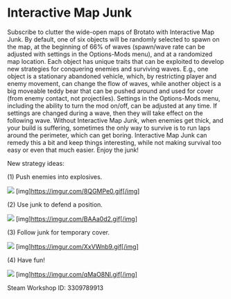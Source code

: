 # Interactive Map Junk

Subscribe to clutter the wide-open maps of Brotato with Interactive Map Junk. By default, one of six objects will be randomly selected to spawn on the map, at the beginning of 66% of waves (spawn/wave rate can be adjusted with settings in the Options-Mods menu), and at a randomized map location. Each object has unique traits that can be exploited to develop new strategies for conquering enemies and surviving waves. E.g., one object is a stationary abandoned vehicle, which, by restricting player and enemy movement, can change the flow of waves, while another object is a big moveable teddy bear that can be pushed around and used for cover (from enemy contact, not projectiles). Settings in the Options-Mods menu, including the ability to turn the mod on/off, can be adjusted at any time. If settings are changed during a wave, then they will take effect on the following wave. Without Interactive Map Junk, when enemies get thick, and your build is suffering, sometimes the only way to survive is to run laps around the perimeter, which can get boring. Interactive Map Junk can remedy this a bit and keep things interesting, while not making survival too easy or even that much easier. Enjoy the junk!

New strategy ideas:

(1) Push enemies into explosives.

![](https://imgur.com/8QGMPe0.gif)
[img]https://imgur.com/8QGMPe0.gif[/img]

(2) Use junk to defend a position.

![](https://imgur.com/BAAa0d2.gif)
[img]https://imgur.com/BAAa0d2.gif[/img]

(3) Follow junk for temporary cover.

![](https://imgur.com/XxVWnb9.gif)
[img]https://imgur.com/XxVWnb9.gif[/img]

(4) Have fun!

![](https://imgur.com/qMaO8Nl.gif)
[img]https://imgur.com/qMaO8Nl.gif[/img]

Steam Workshop ID: 3309789913